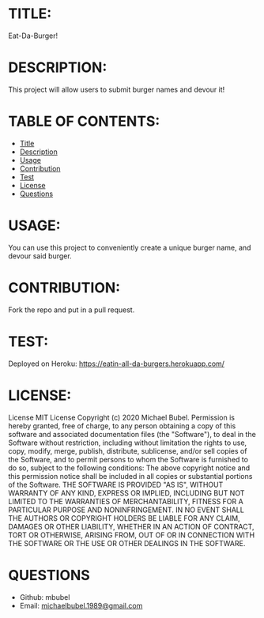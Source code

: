 # TITLE:
Eat-Da-Burger!

# DESCRIPTION:
This project will allow users to submit burger names and devour it!

# TABLE OF CONTENTS:
* [Title](#TITLE)
* [Description](#DESCRIPTION)
* [Usage](#USAGE)
* [Contribution](#CONTRIBUTION)
* [Test](#TEST)
* [License](#LICENSE)
* [Questions](#QUESTIONS)

# USAGE:
You can use this project to conveniently create a unique burger name, and devour said burger.

 # CONTRIBUTION:
Fork the repo and put in a pull request.

# TEST:
Deployed on Heroku: https://eatin-all-da-burgers.herokuapp.com/


# LICENSE:

License MIT License Copyright (c) 2020 Michael Bubel. Permission is hereby granted, free of charge, to any person obtaining a copy of this software and associated documentation files (the "Software"), to deal in the Software without restriction, including without limitation the rights to use, copy, modify, merge, publish, distribute, sublicense, and/or sell copies of the Software, and to permit persons to whom the Software is furnished to do so, subject to the following conditions: The above copyright notice and this permission notice shall be included in all copies or substantial portions of the Software. THE SOFTWARE IS PROVIDED "AS IS", WITHOUT WARRANTY OF ANY KIND, EXPRESS OR IMPLIED, INCLUDING BUT NOT LIMITED TO THE WARRANTIES OF MERCHANTABILITY, FITNESS FOR A PARTICULAR PURPOSE AND NONINFRINGEMENT. IN NO EVENT SHALL THE AUTHORS OR COPYRIGHT HOLDERS BE LIABLE FOR ANY CLAIM, DAMAGES OR OTHER LIABILITY, WHETHER IN AN ACTION OF CONTRACT, TORT OR OTHERWISE, ARISING FROM, OUT OF OR IN CONNECTION WITH THE SOFTWARE OR THE USE OR OTHER DEALINGS IN THE SOFTWARE.
  
# QUESTIONS
* Github: mbubel
* Email: michaelbubel.1989@gmail.com
  
  
  
